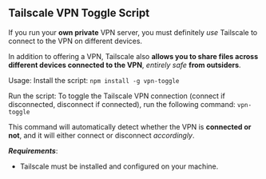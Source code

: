 ## Tailscale VPN Toggle Script ##
If you run your **own private** VPN server, you must definitely *use* Tailscale to connect to the VPN on different devices.

In addition to offering a VPN, Tailscale also **allows you to share files across different devices connected to the VPN**, *entirely safe* **from outsiders**.

Usage:
Install the script:
`npm install -g vpn-toggle`

Run the script:
To toggle the Tailscale VPN connection (connect if disconnected, disconnect if connected), run the following command:
`vpn-toggle`

This command will automatically detect whether the VPN is **connected or not**, and it will either connect or disconnect *accordingly*.

***Requirements***:
- Tailscale must be installed and configured on your machine.
